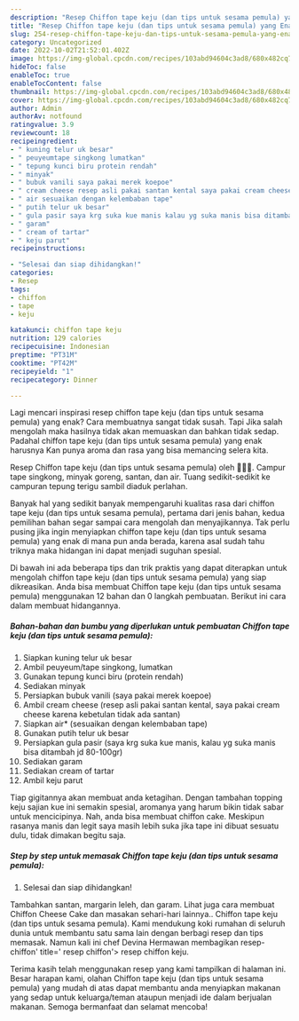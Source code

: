 ```yaml
---
description: "Resep Chiffon tape keju (dan tips untuk sesama pemula) yang Enak , Enak Banget"
title: "Resep Chiffon tape keju (dan tips untuk sesama pemula) yang Enak , Enak Banget"
slug: 254-resep-chiffon-tape-keju-dan-tips-untuk-sesama-pemula-yang-enak-enak-banget
category: Uncategorized
date: 2022-10-02T21:52:01.402Z
image: https://img-global.cpcdn.com/recipes/103abd94604c3ad8/680x482cq70/chiffon-tape-keju-dan-tips-untuk-sesama-pemula-foto-resep-utama.jpg
hideToc: false
enableToc: true
enableTocContent: false
thumbnail: https://img-global.cpcdn.com/recipes/103abd94604c3ad8/680x482cq70/chiffon-tape-keju-dan-tips-untuk-sesama-pemula-foto-resep-utama.jpg
cover: https://img-global.cpcdn.com/recipes/103abd94604c3ad8/680x482cq70/chiffon-tape-keju-dan-tips-untuk-sesama-pemula-foto-resep-utama.jpg
author: Admin
authorAv: notfound
ratingvalue: 3.9
reviewcount: 18
recipeingredient:
- " kuning telur uk besar"
- " peuyeumtape singkong lumatkan"
- " tepung kunci biru protein rendah"
- " minyak"
- " bubuk vanili saya pakai merek koepoe"
- " cream cheese resep asli pakai santan kental saya pakai cream cheese karena kebetulan tidak ada santan"
- " air sesuaikan dengan kelembaban tape"
- " putih telur uk besar"
- " gula pasir saya krg suka kue manis kalau yg suka manis bisa ditambah jd 80100gr"
- " garam"
- " cream of tartar"
- " keju parut"
recipeinstructions:

- "Selesai dan siap dihidangkan!"
categories:
- Resep
tags:
- chiffon
- tape
- keju

katakunci: chiffon tape keju 
nutrition: 129 calories
recipecuisine: Indonesian
preptime: "PT31M"
cooktime: "PT42M"
recipeyield: "1"
recipecategory: Dinner

---
```



Lagi mencari inspirasi resep chiffon tape keju (dan tips untuk sesama pemula) yang enak? Cara membuatnya sangat tidak susah. Tapi Jika salah mengolah maka hasilnya tidak akan memuaskan dan bahkan tidak sedap. Padahal chiffon tape keju (dan tips untuk sesama pemula) yang enak harusnya Kan punya aroma dan rasa yang bisa memancing selera kita.


Resep Chiffon tape keju (dan tips untuk sesama pemula) oleh 🍊🍊🍊. Campur tape singkong, minyak goreng, santan, dan air. Tuang sedikit-sedikit ke campuran tepung terigu sambil diaduk perlahan.

Banyak hal yang sedikit banyak mempengaruhi kualitas rasa dari chiffon tape keju (dan tips untuk sesama pemula), pertama dari jenis bahan, kedua pemilihan bahan segar sampai cara mengolah dan menyajikannya. Tak perlu pusing jika ingin menyiapkan chiffon tape keju (dan tips untuk sesama pemula) yang enak di mana pun anda berada, karena asal sudah tahu triknya maka hidangan ini dapat menjadi suguhan spesial.


Di bawah ini ada beberapa tips dan trik praktis yang dapat diterapkan untuk mengolah chiffon tape keju (dan tips untuk sesama pemula) yang siap dikreasikan. Anda bisa membuat Chiffon tape keju (dan tips untuk sesama pemula) menggunakan 12 bahan dan 0 langkah pembuatan. Berikut ini cara dalam membuat hidangannya.

<!--inarticleads1-->

##### Bahan-bahan dan bumbu yang diperlukan untuk pembuatan Chiffon tape keju (dan tips untuk sesama pemula):

1. Siapkan  kuning telur uk besar
1. Ambil  peuyeum/tape singkong, lumatkan
1. Gunakan  tepung kunci biru (protein rendah)
1. Sediakan  minyak
1. Persiapkan  bubuk vanili (saya pakai merek koepoe)
1. Ambil  cream cheese (resep asli pakai santan kental, saya pakai cream cheese karena kebetulan tidak ada santan)
1. Siapkan  air* (sesuaikan dengan kelembaban tape)
1. Gunakan  putih telur uk besar
1. Persiapkan  gula pasir (saya krg suka kue manis, kalau yg suka manis bisa ditambah jd 80-100gr)
1. Sediakan  garam
1. Sediakan  cream of tartar
1. Ambil  keju parut


Tiap gigitannya akan membuat anda ketagihan. Dengan tambahan topping keju sajian kue ini semakin spesial, aromanya yang harum bikin tidak sabar untuk mencicipinya. Nah, anda bisa membuat chiffon cake. Meskipun rasanya manis dan legit saya masih lebih suka jika tape ini dibuat sesuatu dulu, tidak dimakan begitu saja. 

<!--inarticleads2-->

##### Step by step untuk memasak Chiffon tape keju (dan tips untuk sesama pemula):


1. Selesai dan siap dihidangkan!

Tambahkan santan, margarin leleh, dan garam. Lihat juga cara membuat Chiffon Cheese Cake dan masakan sehari-hari lainnya.. Chiffon tape keju (dan tips untuk sesama pemula). Kami mendukung koki rumahan di seluruh dunia untuk membantu satu sama lain dengan berbagi resep dan tips memasak. Namun kali ini chef Devina Hermawan membagikan resep-chiffon&#39; title=&#39; resep chiffon&#39;&gt; resep chiffon keju. 

Terima kasih telah menggunakan resep yang kami tampilkan di halaman ini. Besar harapan kami, olahan Chiffon tape keju (dan tips untuk sesama pemula) yang mudah di atas dapat membantu anda menyiapkan makanan yang sedap untuk keluarga/teman ataupun menjadi ide dalam berjualan makanan. Semoga bermanfaat dan selamat mencoba!
